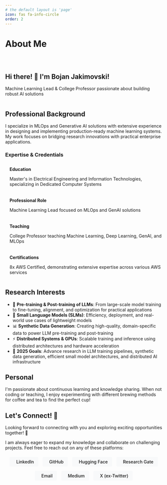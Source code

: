 ```yaml
---
# the default layout is 'page'
icon: fas fa-info-circle
order: 2
---
```


# About Me

<div class="profile-header">
  <div class="profile-image">
    <!-- If you have a profile photo, add it here -->
    <!-- <img src="/assets/img/profile-photo.jpg" alt="Bojan Jakimovski" width="200px" class="rounded-circle"> -->
  </div>
  <div class="profile-intro">
    <h2>Hi there! 👋 I'm Bojan Jakimovski!</h2>
    <p class="lead">Machine Learning Lead & College Professor passionate about building robust AI solutions</p>
  </div>
</div>

## Professional Background

I specialize in MLOps and Generative AI solutions with extensive experience in designing and implementing production-ready machine learning systems. My work focuses on bridging research innovations with practical enterprise applications.

### Expertise & Credentials

<div class="expertise-grid">
  <div class="expertise-item">
    <i class="fas fa-graduation-cap fa-2x"></i>
    <div>
      <strong>Education</strong>
      <p>Master's in Electrical Engineering and Information Technologies, specializing in Dedicated Computer Systems</p>
    </div>
  </div>
  <div class="expertise-item">
    <i class="fas fa-laptop-code fa-2x"></i>
    <div>
      <strong>Professional Role</strong>
      <p>Machine Learning Lead focused on MLOps and GenAI solutions</p>
    </div>
  </div>
  <div class="expertise-item">
    <i class="fas fa-chalkboard-teacher fa-2x"></i>
    <div>
      <strong>Teaching</strong>
      <p>College Professor teaching Machine Learning, Deep Learning, GenAI, and MLOps</p>
    </div>
  </div>
  <div class="expertise-item">
    <i class="fab fa-aws fa-2x"></i>
    <div>
      <strong>Certifications</strong>
      <p>8x AWS Certified, demonstrating extensive expertise across various AWS services</p>
    </div>
  </div>
</div>


## Research Interests

- 🔬 **Pre-training & Post-training of LLMs**: From large-scale model training to fine-tuning, alignment, and optimization for practical applications  
- 🧠 **Small Language Models (SLMs)**: Efficiency, deployment, and real-world use cases of lightweight models  
- 📊 **Synthetic Data Generation**: Creating high-quality, domain-specific data to power LLM pre-training and post-training  
- ⚡ **Distributed Systems & GPUs**: Scalable training and inference using distributed architectures and hardware acceleration  
- 🚀 **2025 Goals**: Advance research in LLM training pipelines, synthetic data generation, efficient small model architectures, and distributed AI infrastructure  


## Personal

I'm passionate about continuous learning and knowledge sharing. When not coding or teaching, I enjoy experimenting with different brewing methods for coffee and tea to find the perfect cup!

## Let's Connect! 🤝

Looking forward to connecting with you and exploring exciting opportunities together! 🚀

I am always eager to expand my knowledge and collaborate on challenging projects. Feel free to reach out on any of these platforms:

<div class="social-links">
  <a href="https://www.linkedin.com/in/bojan-jakimovski/" title="LinkedIn" class="social-btn"><i class="fab fa-linkedin fa-lg"></i> LinkedIn</a>
  <a href="https://github.com/Shekswess" title="GitHub" class="social-btn"><i class="fab fa-github fa-lg"></i> GitHub</a>
  <a href="https://huggingface.co/Shekswess" title="Hugging Face" class="social-btn"><i class="fas fa-robot fa-lg"></i> Hugging Face</a>
  <a href="https://www.researchgate.net/profile/Bojan-Jakimovski" title="Research Gate" class="social-btn"><i class="fab fa-researchgate fa-lg"></i> Research Gate</a>
  <a href="mailto:jakimovski_bojan@outlook.com" title="Email" class="social-btn"><i class="fas fa-envelope fa-lg"></i> Email</a>
  <a href="https://medium.com/@jakimovski_bojan" title="Medium" class="social-btn"><i class="fab fa-medium fa-lg"></i> Medium</a>
  <a href="https://x.com/Shekswess" title="X" class="social-btn"><i class="fab fa-x fa-lg"></i>X (ex-Twitter)</a>
</div>

<style>
.profile-header {
  display: flex;
  align-items: center;
  margin-bottom: 2em;
  flex-wrap: wrap;
  gap: 2em;
}
.expertise-grid {
  display: grid;
  grid-template-columns: repeat(auto-fit, minmax(300px, 1fr));
  gap: 1.5em;
  margin: 2em 0;
}
.expertise-item {
  display: flex;
  gap: 1em;
  align-items: flex-start;
}
.social-links {
  display: flex;
  flex-wrap: wrap;
  gap: 1em;
  margin-top: 1.5em;
  justify-content: center; /* Center the links horizontally */
  width: 100%; /* Ensure the div takes full width */
}
.social-btn {
  display: inline-flex;
  align-items: center;
  gap: 0.5em;
  padding: 0.5em 1em;
  background: #f8f9fa;
  border-radius: 4px;
  text-decoration: none;
  font-weight: 500;
}
.social-btn:hover {
  background: #e9ecef;
  text-decoration: none;
}
.resources-box {
  background: #f8f9fa;
  border-left: 4px solid #0366d6;
  padding: 0.5em 1em;
  margin: 1em 0;
  border-radius: 0 4px 4px 0;
}
</style>
